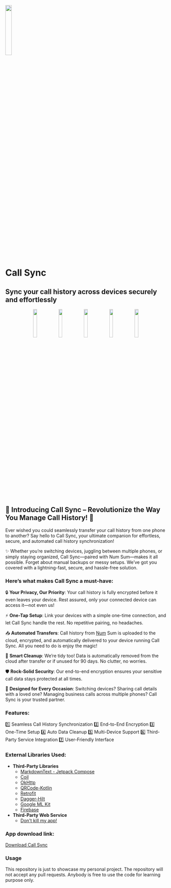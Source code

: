 <img src="https://m.media-amazon.com/images/I/51RFoj3DBxL.png" width = 20%></img>

# Call Sync

## Sync your call history across devices securely and effortlessly

<p align="center">
      <img src="https://m.media-amazon.com/images/I/81zdf3wEWlL._SL500_.png" width=15%>
      <img src="https://m.media-amazon.com/images/I/81gXTeKqKZL._SL500_.png" width=15%>
      <img src="https://m.media-amazon.com/images/I/81XOkkyVnVL._SL500_.png" width=15%>
      <img src="https://m.media-amazon.com/images/I/81ze-sJDIjL._SL500_.png" width=15%>
      <img src="https://m.media-amazon.com/images/I/81j5fW6zx0L._SL500_.png" width=15%>
</p>

## 🚀 Introducing Call Sync – Revolutionize the Way You Manage Call History! 🚀

Ever wished you could seamlessly transfer your call history from one phone to another? Say hello to Call Sync, your ultimate companion for effortless, secure, and automated call history synchronization!

✨ Whether you’re switching devices, juggling between multiple phones, or simply staying organized, Call Sync—paired with Num Sum—makes it all possible. Forget about manual backups or messy setups. We’ve got you covered with a lightning-fast, secure, and hassle-free solution.

### Here’s what makes Call Sync a must-have:

🔒 **Your Privacy, Our Priority**:
Your call history is fully encrypted before it even leaves your device. Rest assured, only your connected device can access it—not even us!

⚡ **One-Tap Setup**:
Link your devices with a simple one-time connection, and let Call Sync handle the rest. No repetitive pairing, no headaches.

📥 **Automated Transfers**:
Call history from [Num](https://www.github.com/smalik2811/Num-Sum) Sum is uploaded to the cloud, encrypted, and automatically delivered to your device running Call Sync. All you need to do is enjoy the magic!

🧹 **Smart Cleanup**:
We’re tidy too! Data is automatically removed from the cloud after transfer or if unused for 90 days. No clutter, no worries.

🛡️ **Rock-Solid Security**:
Our end-to-end encryption ensures your sensitive call data stays protected at all times.

💼 **Designed for Every Occasion**:
Switching devices? Sharing call details with a loved one? Managing business calls across multiple phones? Call Sync is your trusted partner.

### Features:

1️⃣ Seamless Call History Synchronization
2️⃣ End-to-End Encryption
3️⃣ One-Time Setup
4️⃣ Auto Data Cleanup
5️⃣ Multi-Device Support
6️⃣ Third-Party Service Integration
7️⃣ User-Friendly Interface

### External Libraries Used:

- **Third-Party Libraries**
  - [MarkdownText - Jetpack Compose](https://github.com/jeziellago/compose-markdown)
  - [Coil](https://coil-kt.github.io/coil/compose/)
  - [OkHttp](https://square.github.io/okhttp/)
  - [QRCode-Kotlin](https://github.com/g0dkar/qrcode-kotlin)
  - [Retrofit](https://github.com/square/retrofit)
  - [Dagger-Hilt](https://dagger.dev/hilt/)
  - [Google ML Kit](https://developers.google.com/ml-kit)
  - [Firebase](https://firebase.google.com/)
- **Third-Party Web Service**
  - [Don't kill my app!](https://dontkillmyapp.com/apidoc)  

### App download link:

[Download Call Sync](https://www.amazon.in/dp/B0DRTVVLMZ)

### Usage

This repository is just to showcase my personal project. The repository will not accept any pull requests. Anybody is free to use the code for learning purpose only.

